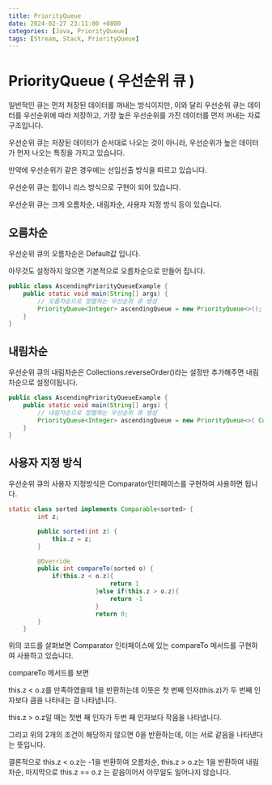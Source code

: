 ```yaml
---
title: PriorityQueue
date: 2024-02-27 23:11:00 +0800
categories: [Java, PriorityQueue]
tags: [Stream, Stack, PriorityQueue]
---
```

# PriorityQueue ( 우선순위 큐 )

일반적인 큐는 먼저 저장된 데이터를 꺼내는 방식이지만, 이와 달리 우선순위 큐는 데이터를 우선순위에 따라 저장하고, 가장 높은 우선순위를 가진 데이터를 먼저 꺼내는 자료 구조입니다.  

우선순위 큐는 저장된 데이터가 순서대로 나오는 것이 아니라, 우선순위가 높은 데이터가 먼저 나오는 특징을 가지고 있습니다.  

만약에 우선순위가 같은 경우에는 선입선출 방식을 따르고 있습니다.  

우선순위 큐는 힙이나 리스 방식으로 구현이 되어 있습니다.  

우선순위 큐는 크게 오름차순, 내림차순, 사용자 지정 방식 등이 있습니다.  

## 오름차순

우선순위 큐의 오름차순은 Default값 입니다.  

아무것도 설정하지 않으면 기본적으로 오름차순으로 만들어 집니다. 

```java
public class AscendingPriorityQueueExample {
    public static void main(String[] args) {
        // 오름차순으로 정렬하는 우선순위 큐 생성
        PriorityQueue<Integer> ascendingQueue = new PriorityQueue<>();
    }
}
```

## 내림차순

우선순위 큐의 내림차순은  Collections.reverseOrder()라는 설정만 추가해주면 내림차순으로 설정이됩니다.  

```java
public class AscendingPriorityQueueExample {
    public static void main(String[] args) {
        // 내림차순으로 정렬하는 우선순위 큐 생성
        PriorityQueue<Integer> ascendingQueue = new PriorityQueue<>( Collections.reverseOrder());
    }
}
```

## 사용자 지정 방식

우선순위 큐의 사용자 지정방식은 Comparator인터페이스를 구현하여 사용하면 됩니다.

```java
static class sorted implements Comparable<sorted> {
        int z;

        public sorted(int z) {
            this.z = z;
        }

        @Override
        public int compareTo(sorted o) {
            if(this.z < o.z){
							return 1
						}else if(this.z > o.z){
							return -1
						}
						return 0;
        }
    }
```

위의 코드를 살펴보면 Comparator 인터페이스에 있는 compareTo 메서드를 구현하여 사용하고 있습니다.

compareTo 메서드를 보면

this.z < o.z를 만족하였을때 1을 반환하는데 이뜻은 첫 번째 인자(this.z)가 두 번째 인자보다 큼을 나타내는 걸 나타냅니다. 

this.z > o.z일 때는 첫번 째 인자가 두번 째 인자보다 작음을 나타냅니다. 

그리고 위의 2개의 조건이 해당하지 않으면 0을 반환하는데, 이는 서로 같음을 나타낸다는 뜻입니다.

결론적으로 this.z < o.z는 -1을 반환하여 오름차순, this.z > o.z는 1을 반환하여 내림차순, 마지막으로 this.z == o.z 는 같음이어서 아무일도 일어나지 않습니다.

